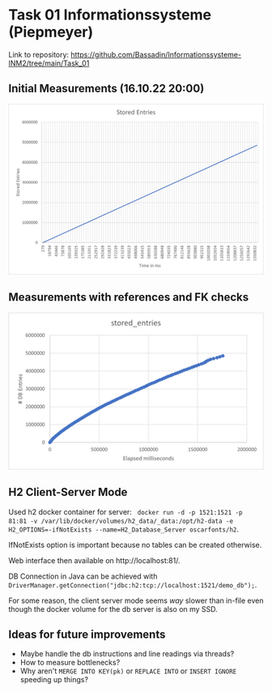 # Task 01 Informationssysteme (Piepmeyer)

Link to repository: https://github.com/Bassadin/Informationssysteme-INM2/tree/main/Task_01

## Initial Measurements (16.10.22 20:00)

![Datengrafik](./history_daten_16.10.22_grafik.png)

## Measurements with references and FK checks

![Datengrafik](./history_daten_grafik.png)

## H2 Client-Server Mode

Used h2 docker container for
server: ` docker run -d -p 1521:1521 -p 81:81 -v /var/lib/docker/volumes/h2_data/_data:/opt/h2-data -e H2_OPTIONS=-ifNotExists --name=H2_Database_Server oscarfonts/h2`.

IfNotExists option is important because no tables can be created otherwise.

Web interface then available on http://localhost:81/.

DB Connection in Java can be achieved with `DriverManager.getConnection("jdbc:h2:tcp://localhost:1521/demo_db");`.

For some reason, the client server mode seems _way_ slower than in-file even though the docker volume for the db server is also on my SSD.

## Ideas for future improvements

- Maybe handle the db instructions and line readings via threads?
- How to measure bottlenecks?
- Why aren't `MERGE INTO KEY(pk)` or `REPLACE INTO` or `INSERT IGNORE` speeding up things? 